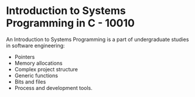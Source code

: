 # Introduction to Systems Programming in C - 10010

An Introduction to Systems Programming is a part of undergraduate studies in software engineering:
- Pointers
- Memory allocations
- Complex project structure
- Generic functions
- Bits and files
- Process and development tools.

